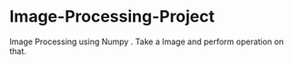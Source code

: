 # Image-Processing-Project
Image Processing using Numpy . Take a Image and perform operation on that.
